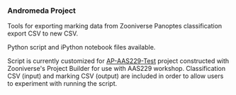 ### Andromeda Project
Tools for exporting marking data from Zooniverse Panoptes classification export CSV to new CSV.

Python script and iPython notebook files available.

Script is currently customized for [AP-AAS229-Test](https://www.zooniverse.org/projects/lcjohnso/ap-aas229-test) project constructed with Zooniverse's Project Builder for use with AAS229 workshop.  Classification CSV (input) and marking CSV (output) are included in order to allow users to experiment with running the script.